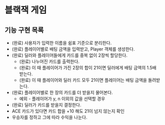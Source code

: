 # 블랙잭 게임
## 기능 구현 목록

*  (완료) 사용자가 입력한 이름을 쉼표 기준으로 분리한다.
*  (완료) 플레이어별로 배팅 금액을 입력받고, Player 객체를 생성한다.
*  (완료) 딜러와 플레이어들에게 카드를 중복 없이 2장씩 할당한다.
    * (완료) 나누어진 카드를 출력한다.
    * (완료) 이 때 플레이어가 가진 2장의 합이 21이면 딜러에게 배팅 금액의 1.5배 받는다.
    * (완료) 이 때 플레이어와 딜러 카드 모두 21이면 플레이어는 배팅 금액을 돌려받는다.
*   (완료) 플레이어별로 한 장의 카드를 더 받을지 물어본다.
    *   예외 - 플레이어가 y, n 이외의 값을 선택할 경우
*   (완료) 딜러가 카드를 받을지 결정한다.
*   ACE 카드가 있다면 카드 합을 +10 해도 21이 넘지 않는지 확인
*   우승자를 정하고 그에 따라 수익을 나눈다.